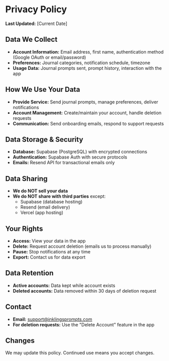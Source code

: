 # Privacy Policy

**Last Updated:** [Current Date]

## Data We Collect
- **Account Information:** Email address, first name, authentication method (Google OAuth or email/password)
- **Preferences:** Journal categories, notification schedule, timezone
- **Usage Data:** Journal prompts sent, prompt history, interaction with the app

## How We Use Your Data
- **Provide Service:** Send journal prompts, manage preferences, deliver notifications
- **Account Management:** Create/maintain your account, handle deletion requests
- **Communication:** Send onboarding emails, respond to support requests

## Data Storage & Security
- **Database:** Supabase (PostgreSQL) with encrypted connections
- **Authentication:** Supabase Auth with secure protocols
- **Emails:** Resend API for transactional emails only

## Data Sharing
- **We do NOT sell your data**
- **We do NOT share with third parties** except:
  - Supabase (database hosting)
  - Resend (email delivery)
  - Vercel (app hosting)

## Your Rights
- **Access:** View your data in the app
- **Delete:** Request account deletion (emails us to process manually)
- **Pause:** Stop notifications at any time
- **Export:** Contact us for data export

## Data Retention
- **Active accounts:** Data kept while account exists
- **Deleted accounts:** Data removed within 30 days of deletion request

## Contact
- **Email:** support@inklingsprompts.com
- **For deletion requests:** Use the "Delete Account" feature in the app

## Changes
We may update this policy. Continued use means you accept changes.
